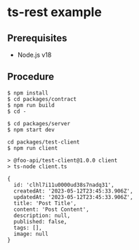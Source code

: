 # ts-rest example

## Prerequisites

- Node.js v18

## Procedure

```
$ npm install
$ cd packages/contract
$ npm run build
$ cd -
```

```
$ cd packages/server
$ npm start dev
```

```
cd packages/test-client
$ npm run client

> @foo-api/test-client@1.0.0 client
> ts-node client.ts

{
  id: 'clhl7i11u0000ud38s7nadq31',
  createdAt: '2023-05-12T23:45:33.906Z',
  updatedAt: '2023-05-12T23:45:33.906Z',
  title: 'Post Title',
  content: 'Post Content',
  description: null,
  published: false,
  tags: [],
  image: null
}
```

